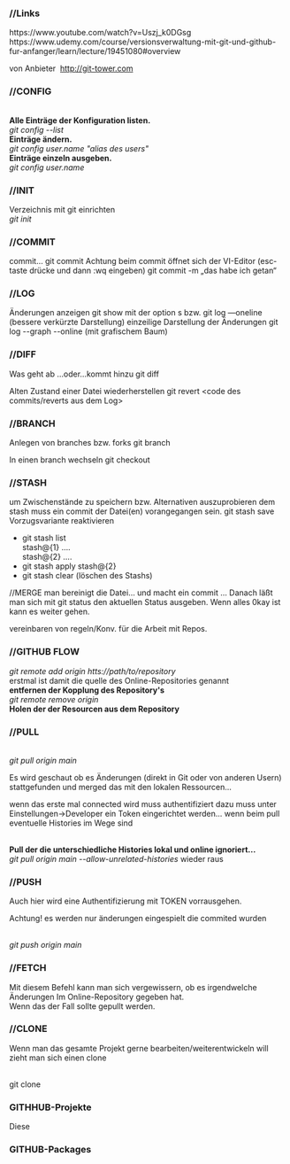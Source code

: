 
<h3>//Links</h3>
https://www.youtube.com/watch?v=Uszj_k0DGsg
https://www.udemy.com/course/versionsverwaltung-mit-git-und-github-fur-anfanger/learn/lecture/19451080#overview


von Anbieter  http://git-tower.com
<h3>//CONFIG</h3>
<br><b>Alle Einträge der Konfiguration listen.</b>
<br><i>git config --list</i>
<br><b>Einträge ändern.</b>
<br><i>git config user.name "alias des users"</i>
<br><b>Einträge einzeln ausgeben.</b>
<br><i>git config user.name </i>


 
<h3>//INIT</h3> 
Verzeichnis mit git einrichten
<br><i>git init</i>

<h3>//COMMIT</h3> 
commit…
git commit <file>
Achtung beim commit öffnet sich der VI-Editor (esc-taste drücke und dann :wq eingeben)
git commit  -m „das habe ich getan“ <file>

<h3>//LOG</h3> 
Änderungen anzeigen
git show 
mit der option s 
bzw. 
git log —oneline (bessere verkürzte Darstellung) 
einzeilige Darstellung der Änderungen
git log --graph --online (mit grafischem Baum)

<h3>//DIFF</h3>
Was geht ab …oder…kommt hinzu 
git diff <coding des commits/reverts aus dem Log>

Alten Zustand einer Datei wiederherstellen 
git revert <code des commits/reverts aus dem Log>

<h3>//BRANCH</h3>
Anlegen von branches bzw. forks
git branch  <name>

In einen branch wechseln
git checkout <name>
  
<h3>//STASH</h3>
um Zwischenstände zu speichern bzw. Alternativen auszuprobieren
dem stash muss ein commit der Datei(en) vorangegangen sein.
git stash save <name> 
Vorzugsvariante reaktivieren
<ul><li>git stash list
<br>stash@{1} ….
<br>stash@{2} ….
  </li>
  <li>git stash apply stash@{2}</li>
  <li>git stash clear (löschen des Stashs)</li></ul>

//MERGE
man bereinigt die Datei… und macht ein commit …
Danach läßt man sich mit git status den aktuellen Status ausgeben.
Wenn alles 0kay ist kann es weiter gehen.

vereinbaren von regeln/Konv. für die Arbeit mit Repos.
<h3>//GITHUB FLOW</h3>
<i>git remote add origin htts://path/to/repository</i>
<br>erstmal ist damit die quelle des Online-Repositories
genannt 
<br><b>entfernen der Kopplung des Repository's</b>
<br><i>git remote remove origin </i>
<br><b>Holen der der Resourcen aus dem Repository</b>
<h3>//PULL</h3>
<br><i>git pull origin main</i>
<p>Es wird geschaut ob es Änderungen (direkt in Git oder von anderen Usern) 
stattgefunden und merged das mit den lokalen Ressourcen...</p>
<p>wenn das erste mal connected wird muss authentifiziert 
dazu muss unter Einstellungen->Developer ein Token eingerichtet werden...
wenn beim pull eventuelle Histories im Wege sind
</p>
<br><b>Pull der die unterschiedliche Histories lokal und online ignoriert...</b>
<br><i>git pull origin main --allow-unrelated-histories</i>
wieder raus
<h3>//PUSH</h3>
<p>Auch hier wird eine Authentifizierung mit TOKEN vorrausgehen.</p>
<p class="red">Achtung! es werden nur änderungen eingespielt die commited wurden</p>
<br><i>git push origin main</i>
<h3>//FETCH</h3>
<p>
Mit diesem Befehl kann man sich vergewissern, ob es irgendwelche Änderungen
Im Online-Repository gegeben hat.
<br>Wenn das der Fall sollte gepullt werden.
</p>
<h3>//CLONE</h3>
<p>
Wenn man das gesamte Projekt gerne bearbeiten/weiterentwickeln will
zieht man sich einen clone 
</p>
<br>git clone <https://pfad/da/hin>
<h3>GITHHUB-Projekte</h3>
<p>Diese</p>

<h3>GITHUB-Packages</h3>



